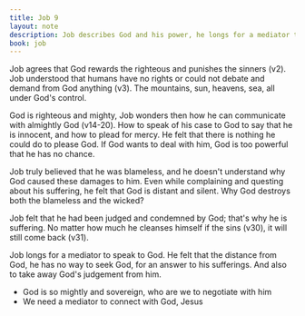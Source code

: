 ```yaml
---
title: Job 9
layout: note
description: Job describes God and his power, he longs for a mediator to connect with God
book: job
---
```


Job agrees that God rewards the righteous and punishes the sinners (v2). Job understood that humans have no rights or could not debate and demand from God anything (v3). The mountains, sun, heavens, sea, all under God's control.

God is righteous and mighty, Job wonders then how he can communicate with almightly God (v14-20). How to speak of his case to God to say that he is innocent, and how to plead for mercy. He felt that there is nothing he could do to please God. If God wants to deal with him, God is too powerful that he has no chance.

Job truly believed that he was blameless, and he doesn't understand why God caused these damages to him. Even while complaining and questing about his suffering, he felt that God is distant and silent. Why God destroys both the blameless and the wicked?

Job felt that he had been judged and condemned by God; that's why he is suffering. No matter how much he cleanses himself if the sins (v30), it will still come back (v31).

Job longs for a mediator to speak to God. He felt that the distance from God, he has no way to seek God, for an answer to his sufferings. And also to take away God's judgement from him.

- God is so mightly and sovereign, who are we to negotiate with him
- We need a mediator to connect with God, Jesus
